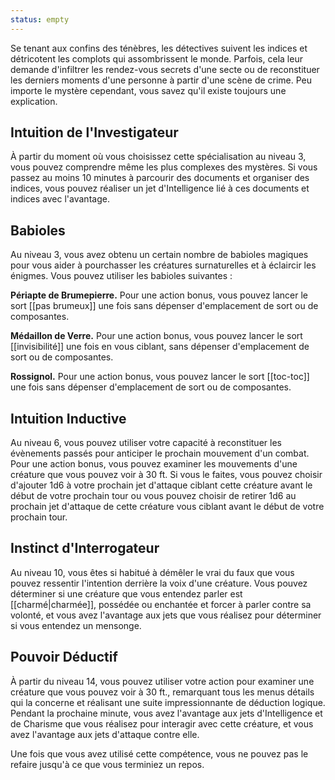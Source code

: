 ```yaml
---
status: empty
---
```

Se tenant aux confins des ténèbres, les détectives suivent les indices et détricotent les complots qui assombrissent le monde. Parfois, cela leur demande d'infiltrer les rendez-vous secrets d'une secte ou de reconstituer les derniers moments d'une personne à partir d'une scène de crime. Peu importe le mystère cependant, vous savez qu'il existe toujours une explication.

## Intuition de l'Investigateur

À partir du moment où vous choisissez cette spécialisation au niveau 3, vous pouvez comprendre même les plus complexes des mystères. Si vous passez au moins 10 minutes à parcourir des documents et organiser des indices, vous pouvez réaliser un jet d'Intelligence lié à ces documents et indices avec l'avantage.

## Babioles

Au niveau 3, vous avez obtenu un certain nombre de babioles magiques pour vous aider à pourchasser les créatures surnaturelles et à éclaircir les énigmes. Vous pouvez utiliser les babioles suivantes : 

**Périapte de Brumepierre.** Pour une action bonus, vous pouvez lancer le sort [[pas brumeux]] une fois sans dépenser d'emplacement de sort ou de composantes.

**Médaillon de Verre.** Pour une action bonus, vous pouvez lancer le sort [[invisibilité]] une fois en vous ciblant, sans dépenser d'emplacement de sort ou de composantes.

**Rossignol.** Pour une action bonus, vous pouvez lancer le sort [[toc-toc]] une fois sans dépenser d'emplacement de sort ou de composantes.

## Intuition Inductive

Au niveau 6, vous pouvez utiliser votre capacité à reconstituer les évènements passés pour anticiper le prochain mouvement d'un combat. Pour une action bonus, vous pouvez examiner les mouvements d'une créature que vous pouvez voir à 30 ft. Si vous le faites, vous pouvez choisir d'ajouter 1d6 à votre prochain jet d'attaque ciblant cette créature avant le début de votre prochain tour ou vous pouvez choisir de retirer 1d6 au prochain jet d'attaque de cette créature vous ciblant avant le début de votre prochain tour.

## Instinct d'Interrogateur

Au niveau 10, vous êtes si habitué à démêler le vrai du faux que vous pouvez ressentir l'intention derrière la voix d'une créature. Vous pouvez déterminer si une créature que vous entendez parler est [[charmé|charmée]], possédée ou enchantée et forcer à parler contre sa volonté, et vous avez l'avantage aux jets que vous réalisez pour déterminer si vous entendez un mensonge.

## Pouvoir Déductif

À partir du niveau 14, vous pouvez utiliser votre action pour examiner une créature que vous pouvez voir à 30 ft., remarquant tous les menus détails qui la concerne et réalisant une suite impressionnante de déduction logique. Pendant la prochaine minute, vous avez l'avantage aux jets d'Intelligence et de Charisme que vous réalisez pour interagir avec cette créature, et vous avez l'avantage aux jets d'attaque contre elle.

Une fois que vous avez utilisé cette compétence, vous ne pouvez pas le refaire jusqu'à ce que vous terminiez un repos.
